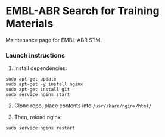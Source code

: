 # EMBL-ABR Search for Training Materials
Maintenance page for EMBL-ABR STM.

### Launch instructions

1. Install dependencies:
  ```
  sudo apt-get update
  sudo apt-get -y install nginx
  sudo apt-get install git
  sudo service nginx start
  ```

2. Clone repo, place contents into `/usr/share/nginx/html/`

3. Then, reload nginx

  ```
  sudo service nginx restart
  ```
